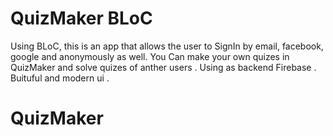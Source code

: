 # QuizMaker BLoC

Using BLoC, this is an app that allows the user to SignIn by email, facebook, google and anonymously as well. You Can make your own quizes in QuizMaker and solve quizes of anther users .
Using as backend Firebase . Buituful and modern ui . 


# QuizMaker
